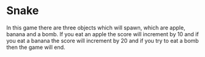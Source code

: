 # Snake
In this game there are three objects which will spawn, which are apple, banana and a bomb. If you eat an apple the score will increment 
by 10 and if you eat a banana the score will increment by 20 and if you try to eat a bomb then the game will end.
